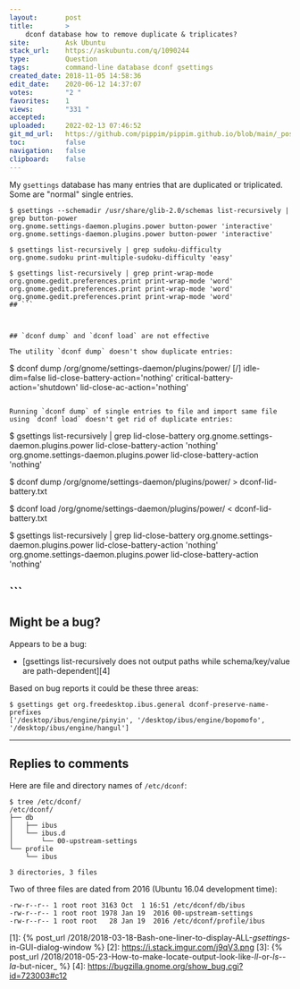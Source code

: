 ```yaml
---
layout:       post
title:        >
    dconf database how to remove duplicate & triplicates?
site:         Ask Ubuntu
stack_url:    https://askubuntu.com/q/1090244
type:         Question
tags:         command-line database dconf gsettings
created_date: 2018-11-05 14:58:36
edit_date:    2020-06-12 14:37:07
votes:        "2 "
favorites:    1
views:        "331 "
accepted:     
uploaded:     2022-02-13 07:46:52
git_md_url:   https://github.com/pippim/pippim.github.io/blob/main/_posts/2018/2018-11-05-dconf-database-how-to-remove-duplicate-_-triplicates_.md
toc:          false
navigation:   false
clipboard:    false
---
```


My `gsettings` database has many entries that are duplicated or triplicated. Some are "normal" single entries.


``` 
$ gsettings --schemadir /usr/share/glib-2.0/schemas list-recursively | grep button-power
org.gnome.settings-daemon.plugins.power button-power 'interactive'
org.gnome.settings-daemon.plugins.power button-power 'interactive'

$ gsettings list-recursively | grep sudoku-difficulty
org.gnome.sudoku print-multiple-sudoku-difficulty 'easy'

$ gsettings list-recursively | grep print-wrap-mode
org.gnome.gedit.preferences.print print-wrap-mode 'word'
org.gnome.gedit.preferences.print print-wrap-mode 'word'
org.gnome.gedit.preferences.print print-wrap-mode 'word'
## ```



## `dconf dump` and `dconf load` are not effective

The utility `dconf dump` doesn't show duplicate entries:

``` 
$ dconf dump /org/gnome/settings-daemon/plugins/power/
[/]
idle-dim=false
lid-close-battery-action='nothing'
critical-battery-action='shutdown'
lid-close-ac-action='nothing'
```

Running `dconf dump` of single entries to file and import same file using `dconf load` doesn't get rid of duplicate entries:

``` 
$ gsettings list-recursively | grep lid-close-battery
org.gnome.settings-daemon.plugins.power lid-close-battery-action 'nothing'
org.gnome.settings-daemon.plugins.power lid-close-battery-action 'nothing'

$ dconf dump /org/gnome/settings-daemon/plugins/power/ > dconf-lid-battery.txt

$ dconf load /org/gnome/settings-daemon/plugins/power/ < dconf-lid-battery.txt

$ gsettings list-recursively | grep lid-close-battery
org.gnome.settings-daemon.plugins.power lid-close-battery-action 'nothing'
org.gnome.settings-daemon.plugins.power lid-close-battery-action 'nothing'
## ```



## Might be a bug?

Appears to be a bug:

- [gsettings list-recursively does not output paths while schema/key/value are path-dependent][4]

Based on bug reports it could be these three areas:

``` 
$ gsettings get org.freedesktop.ibus.general dconf-preserve-name-prefixes
['/desktop/ibus/engine/pinyin', '/desktop/ibus/engine/bopomofo', '/desktop/ibus/engine/hangul']
```


----------

## Replies to comments

Here are file and directory names of `/etc/dconf`:

``` 
$ tree /etc/dconf/
/etc/dconf/
├── db
│   ├── ibus
│   └── ibus.d
│       └── 00-upstream-settings
└── profile
    └── ibus

3 directories, 3 files
```
Two of three files are dated from 2016 (Ubuntu 16.04 development time):

``` 
-rw-r--r-- 1 root root 3163 Oct  1 16:51 /etc/dconf/db/ibus
-rw-r--r-- 1 root root 1978 Jan 19  2016 00-upstream-settings
-rw-r--r-- 1 root root   28 Jan 19  2016 /etc/dconf/profile/ibus
```

  [1]: {% post_url /2018/2018-03-18-Bash-one-liner-to-display-ALL-_gsettings_-in-GUI-dialog-window %}
  [2]: https://i.stack.imgur.com/j9qV3.png
  [3]: {% post_url /2018/2018-05-23-How-to-make-locate-output-look-like-_ll_-or-_ls--la_-but-nicer_ %}
  [4]: https://bugzilla.gnome.org/show_bug.cgi?id=723003#c12


